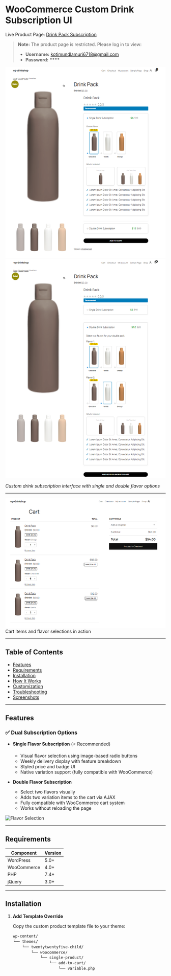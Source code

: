 # WooCommerce Custom Drink Subscription UI

Live Product Page: [Drink Pack Subscription](https://wordpress-assignment-6178.rf.gd/?product=drink-pack)

> **Note:** The product page is restricted. Please log in to view:
>
> - **Username:** kotimundlamuri6718@gmail.com
> - **Password:** ******\*\*\*\*******

![Main Product Interface](woocommerce/single-product/images/web-page1.png)
![Main Product Interface](woocommerce/single-product/images/web-page2.png)

_Custom drink subscription interface with single and double flavor options_

---

![Cart Preview](woocommerce/single-product/images/web-cart.png)
Cart items and flavor selections in action

---

## Table of Contents

- [Features](#features)
- [Requirements](#requirements)
- [Installation](#installation)
- [How It Works](#how-it-works)
- [Customization](#customization)
- [Troubleshooting](#troubleshooting)
- [Screenshots](#screenshots)

---

## Features

### ✅ Dual Subscription Options

- **Single Flavor Subscription** (⭐ Recommended)

  - Visual flavor selection using image-based radio buttons
  - Weekly delivery display with feature breakdown
  - Styled price and badge UI
  - Native variation support (fully compatible with WooCommerce)

- **Double Flavor Subscription**
  - Select two flavors visually
  - Adds two variation items to the cart via AJAX
  - Fully compatible with WooCommerce cart system
  - Works without reloading the page

![Flavor Selection](woocommerce/single-product/images/flavor-selection-ui.jpg)

---

## Requirements

| Component   | Version |
| ----------- | ------- |
| WordPress   | 5.0+    |
| WooCommerce | 4.0+    |
| PHP         | 7.4+    |
| jQuery      | 3.0+    |

---

## Installation

1. **Add Template Override**

   Copy the custom product template file to your theme:

   ```bash
   wp-content/
   └── themes/
       └── twentytwentyfive-child/
           └── woocommerce/
               └── single-product/
                   └── add-to-cart/
                       └── variable.php
   ```
